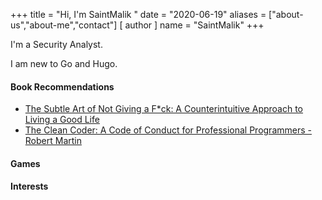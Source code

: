 +++
title = "Hi, I'm SaintMalik "
date = "2020-06-19"
aliases = ["about-us","about-me","contact"]
[ author ]
  name = "SaintMalik"
+++


I'm a Security Analyst.

I am new to Go and Hugo.

#### Book Recommendations
- [The Subtle Art of Not Giving a F*ck: A Counterintuitive Approach to Living a Good Life](https://www.amazon.com/Subtle-Art-Not-Giving-Counterintuitive/dp/0062457713)
- [The Clean Coder: A Code of Conduct for Professional Programmers - Robert Martin](https://www.amazon.com/Clean-Coder-Conduct-Professional-Programmers/dp/013708107)

<!-- - [Computer Science Distilled: Learn The Art Of Solving Computational Problems - Wladston Ferreira Filho](https://www.amazon.com/Computer-Science-Distilled-Computational-Problems/dp/0997316020) -->


#### Games


#### Interests

